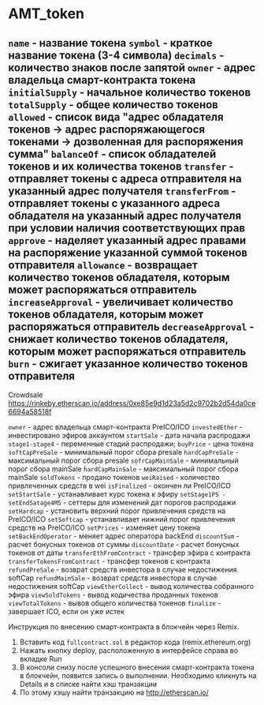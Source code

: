 # AMT_token

`name` - название токена
`symbol` - краткое название токена (3-4 символа)
`decimals` - количество знаков после запятой
`owner` - адрес владельца смарт-контракта токена
`initialSupply` - начальное количество токенов
`totalSupply` - общее количество токенов
`allowed` - список вида "адрес обладателя токенов -> адрес распоряжающегося токенами -> дозволенная для распоряжения сумма"
`balanceOf` - список обладателей токенов и их количества токенов
`transfer` - отправляет токены с адреса отправителя на указанный адрес получателя
`transferFrom` - отправляет токены с указанного адреса обладателя на указанный адрес получателя при условии наличия соответствующих прав
`approve` - наделяет указанный адрес правами на распоряжение указанной суммой токенов отправителя
`allowance` - возвращает количество токенов обладателя, которым может распоряжаться отправитель
`increaseApproval` - увеличивает количество токенов обладателя, которым может распоряжаться отправитель
`decreaseApproval` - снижает количество токенов обладателя, которым может распоряжаться отправитель
`burn` - сжигает указанное количество токенов отправителя
---

Crowdsale
https://rinkeby.etherscan.io/address/0xe85e9d1d23a5d2c9702b2d54da0ce6694a58518f

`owner` - адрес владельца смарт-контракта PreICO/ICO
`investedEther` - инвестировано эфиров аккаунтом
`startSale` - дата начала распродажи
`stage1-stage4` - переменные стадий распродажи;
`buyPrice` - цена токена
`softCapPreSale` - минимальный порог сбора presale
`hardCapPreSale` - максимальный порог сбора presale
`sofrCapMainSale` - минимальный порог сбора mainSale
`hardCapMainSale` - максимальный порог сбора mainSale
`soldTokens` - продано токенов
`weiRaised` - количество привлеченных средств в wei
`isFinalized` - окончен ли PreICO/ICO
`setStartSale` - устанавливает курс токена к эфиру
`setStage1PS - setEndSatage4MS` - сеттеры для изменений дат порогов распродажи
`setHardcap` - установить верхний порог привлечения средств на PreICO/ICO
`setSoftcap` - устанавливает нижний порог привлечения средств на PreICO/ICO
`setPrices` - изменяет цену токена
`setBackEndOperator` - меняет адрес оператора backEnd
`discountSum` - расчет бонусных токенов от суммы
`discountDate` - расчет бонусных токенов от даты
`transferEthFromContract` - трансфер эфира с контракта
`transferTokensFromContract` - трансфер токенов с контракта
`refundPreSale` - возврат средств инвестора в случае недостижения softCap
`refundMainSale` - возврат средств инвестора в случае недостижения softCap
`viewEtherCollect` - вывод количества собранного эфира
`viewSoldTokens` - вывод кодичества проданных токенов
`viewTotalTokens` - вывов общего количества токенов
`finalize` - завершает ICO, если он уже истек

Инструкция по внесению смарт-контракта в блокчейн через Remix.

1. Вставить код `fullcontract.sol` в редактор кода (remix.ethereum.org)
2. Нажать кнопку deploy, расположенную в интерфейсе справа во вкладке Run
3. В консоли снизу после успешного внесения смарт-контракта токена в блокчейн, появится запись о выполнении. Необходимо кликнуть на Details и в списке найти хэш транзакции
4. По этому хэшу найти транзакцию на http://etherscan.io/